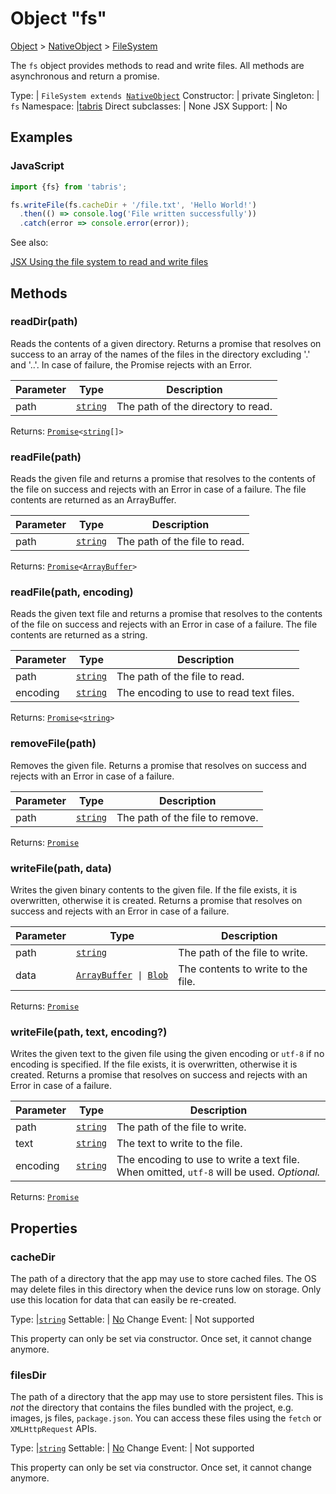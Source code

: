 ---
---
# Object "fs"

<a href="https://developer.mozilla.org/en-US/docs/Web/JavaScript/Reference/Global_Objects/Object" title="View &quot;Object&quot; on MDN">Object</a> > <a href="NativeObject.html" title="NativeObject Class Reference">NativeObject</a> > <a href="#" >FileSystem</a>

The `fs` object provides methods to read and write files. All methods are asynchronous and return a promise.


Type: | <code style="white-space: nowrap">FileSystem extends <a href="NativeObject.html" title="NativeObject Class Reference">NativeObject</a></code>
Constructor: | private
Singleton: | `fs`
Namespace: |<a href="../modules.html#startup" >tabris</a>
Direct subclasses: | None
JSX Support: | No


## Examples
### JavaScript


```js
import {fs} from 'tabris';

fs.writeFile(fs.cacheDir + '/file.txt', 'Hello World!')
  .then(() => console.log('File written successfully'))
  .catch(error => console.error(error));
```


See also:
  
[<span class='language jsx'>JSX</span> Using the file system to read and write files](https://playground.tabris.com/?gitref=v3.3.0&snippet=fs.jsx)

## Methods

### readDir(path)



Reads the contents of a given directory. Returns a promise that resolves on success to an array of the names of the files in the directory excluding '.' and '..'. In case of failure, the Promise rejects with an Error.


Parameter|Type|Description
-|-|-
path | <code style="white-space: nowrap"><a href="https://developer.mozilla.org/en-US/docs/Web/JavaScript/Data_structures#String_type" title="View &quot;string&quot; on MDN">string</a></code> | The path of the directory to read.


Returns: <code style="white-space: nowrap"><a href="https://developer.mozilla.org/en-US/docs/Web/JavaScript/Reference/Global_Objects/Promise" title="View &quot;Promise&quot; on MDN">Promise</a>&lt;<a href="https://developer.mozilla.org/en-US/docs/Web/JavaScript/Data_structures#String_type" title="View &quot;string&quot; on MDN">string</a>[]&gt;</code>

### readFile(path)



Reads the given file and returns a promise that resolves to the contents of the file on success and rejects with an Error in case of a failure. The file contents are returned as an ArrayBuffer.


Parameter|Type|Description
-|-|-
path | <code style="white-space: nowrap"><a href="https://developer.mozilla.org/en-US/docs/Web/JavaScript/Data_structures#String_type" title="View &quot;string&quot; on MDN">string</a></code> | The path of the file to read.


Returns: <code style="white-space: nowrap"><a href="https://developer.mozilla.org/en-US/docs/Web/JavaScript/Reference/Global_Objects/Promise" title="View &quot;Promise&quot; on MDN">Promise</a>&lt;<a href="https://developer.mozilla.org/en-US/docs/Web/JavaScript/Reference/Global_Objects/ArrayBuffer" title="View &quot;ArrayBuffer&quot; on MDN">ArrayBuffer</a>&gt;</code>

### readFile(path, encoding)



Reads the given text file and returns a promise that resolves to the contents of the file on success and rejects with an Error in case of a failure. The file contents are returned as a string.


Parameter|Type|Description
-|-|-
path | <code style="white-space: nowrap"><a href="https://developer.mozilla.org/en-US/docs/Web/JavaScript/Data_structures#String_type" title="View &quot;string&quot; on MDN">string</a></code> | The path of the file to read.
encoding | <code style="white-space: nowrap"><a href="https://developer.mozilla.org/en-US/docs/Web/JavaScript/Data_structures#String_type" title="View &quot;string&quot; on MDN">string</a></code> | The encoding to use to read text files.


Returns: <code style="white-space: nowrap"><a href="https://developer.mozilla.org/en-US/docs/Web/JavaScript/Reference/Global_Objects/Promise" title="View &quot;Promise&quot; on MDN">Promise</a>&lt;<a href="https://developer.mozilla.org/en-US/docs/Web/JavaScript/Data_structures#String_type" title="View &quot;string&quot; on MDN">string</a>&gt;</code>

### removeFile(path)



Removes the given file. Returns a promise that resolves on success and rejects with an Error in case of a failure.


Parameter|Type|Description
-|-|-
path | <code style="white-space: nowrap"><a href="https://developer.mozilla.org/en-US/docs/Web/JavaScript/Data_structures#String_type" title="View &quot;string&quot; on MDN">string</a></code> | The path of the file to remove.


Returns: <code style="white-space: nowrap"><a href="https://developer.mozilla.org/en-US/docs/Web/JavaScript/Reference/Global_Objects/Promise" title="View &quot;Promise&quot; on MDN">Promise</a></code>

### writeFile(path, data)



Writes the given binary contents to the given file. If the file exists, it is overwritten, otherwise it is created. Returns a promise that resolves on success and rejects with an Error in case of a failure.


Parameter|Type|Description
-|-|-
path | <code style="white-space: nowrap"><a href="https://developer.mozilla.org/en-US/docs/Web/JavaScript/Data_structures#String_type" title="View &quot;string&quot; on MDN">string</a></code> | The path of the file to write.
data | <code style="white-space: nowrap"><a href="https://developer.mozilla.org/en-US/docs/Web/JavaScript/Reference/Global_Objects/ArrayBuffer" title="View &quot;ArrayBuffer&quot; on MDN">ArrayBuffer</a> &#124; <a href="Blob.html" title="Blob Class Reference">Blob</a></code> | The contents to write to the file.


Returns: <code style="white-space: nowrap"><a href="https://developer.mozilla.org/en-US/docs/Web/JavaScript/Reference/Global_Objects/Promise" title="View &quot;Promise&quot; on MDN">Promise</a></code>

### writeFile(path, text, encoding?)



Writes the given text to the given file using the given encoding or `utf-8` if no encoding is specified. If the file exists, it is overwritten, otherwise it is created. Returns a promise that resolves on success and rejects with an Error in case of a failure.


Parameter|Type|Description
-|-|-
path | <code style="white-space: nowrap"><a href="https://developer.mozilla.org/en-US/docs/Web/JavaScript/Data_structures#String_type" title="View &quot;string&quot; on MDN">string</a></code> | The path of the file to write.
text | <code style="white-space: nowrap"><a href="https://developer.mozilla.org/en-US/docs/Web/JavaScript/Data_structures#String_type" title="View &quot;string&quot; on MDN">string</a></code> | The text to write to the file.
encoding | <code style="white-space: nowrap"><a href="https://developer.mozilla.org/en-US/docs/Web/JavaScript/Data_structures#String_type" title="View &quot;string&quot; on MDN">string</a></code> | The encoding to use to write a text file. When omitted, `utf-8` will be used. *Optional.*


Returns: <code style="white-space: nowrap"><a href="https://developer.mozilla.org/en-US/docs/Web/JavaScript/Reference/Global_Objects/Promise" title="View &quot;Promise&quot; on MDN">Promise</a></code>


## Properties

### cacheDir


The path of a directory that the app may use to store cached files. The OS may delete files in this directory when the device runs low on storage. Only use this location for data that can easily be re-created.

Type: |<code style="white-space: nowrap"><a href="https://developer.mozilla.org/en-US/docs/Web/JavaScript/Data_structures#String_type" title="View &quot;string&quot; on MDN">string</a></code>
Settable: | <a href="../widget-basics.html#widget-properties" >No</a>
Change Event: | Not supported




This property can only be set via constructor. Once set, it cannot change anymore.



### filesDir


The path of a directory that the app may use to store persistent files. This is *not* the directory that contains the files bundled with the project, e.g. images, js files, `package.json`. You can access these files using the `fetch` or `XMLHttpRequest` APIs.

Type: |<code style="white-space: nowrap"><a href="https://developer.mozilla.org/en-US/docs/Web/JavaScript/Data_structures#String_type" title="View &quot;string&quot; on MDN">string</a></code>
Settable: | <a href="../widget-basics.html#widget-properties" >No</a>
Change Event: | Not supported




This property can only be set via constructor. Once set, it cannot change anymore.



